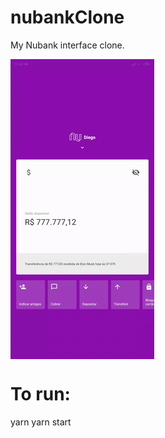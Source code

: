 # nubankClone
My Nubank interface clone.

<img align="center" src="src/assets/nubankClone.gif"></img>

# To run:

yarn
yarn start

